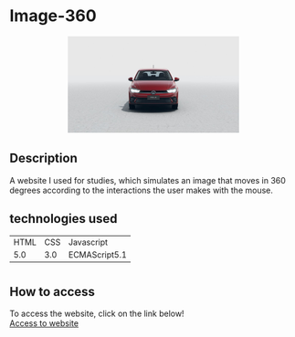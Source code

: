 # Image-360

<p align="center">
 <img width="300" src="src/imagens/1.jpg">
</p>

## Description

 A website I used for studies, which simulates an image that moves in 360 degrees according to the interactions the user makes with the mouse.

 ## technologies used

<table>
  <tr>
    <td>HTML</td>
    <td>CSS</td>
    <td>Javascript</td>
  </tr>
  <tr>
    <td>5.0</td>
    <td>3.0</td>
    <td>ECMAScript5.1</td>
  </tr>
</table>

#

## How to access

To access the website, click on the link below! <br>
<a href="https://filipi-pinheiro.github.io/Image-360/" target="_blank">Access to website</a>
